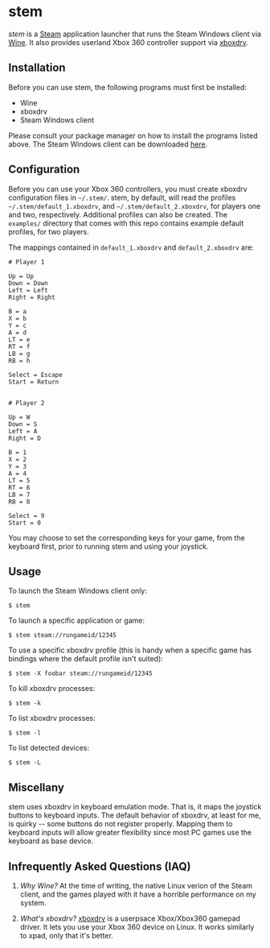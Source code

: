 stem
====

_stem_ is a [Steam](http://store.steampowered.com/) application launcher
that runs the Steam Windows client via
[Wine](http://www.winehq.org/). It also provides userland Xbox 360
controller support via
[xboxdrv](http://pingus.seul.org/~grumbel/xboxdrv/).


## Installation

Before you can use stem, the following programs must first be
installed:

* Wine
* xboxdrv
* Steam Windows client

Please consult your package manager on how to install the programs
listed above. The Steam Windows client can be downloaded
[here](http://store.steampowered.com/about/).


## Configuration

Before you can use your Xbox 360 controllers, you must create xboxdrv
configuration files in `~/.stem/`. stem, by default, will read the
profiles `~/.stem/default_1.xboxdrv`, and
`~/.stem/default_2.xboxdrv`, for players one and two,
respectively. Additional profiles can also be created. The `examples/`
directory that comes with this repo contains example default profiles,
for two players.

The mappings contained in `default_1.xboxdrv` and `default_2.xboxdrv` are:

```
# Player 1

Up = Up
Down = Down
Left = Left
Right = Right

B = a
X = b
Y = c
A = d
LT = e
RT = f
LB = g
RB = h

Select = Escape
Start = Return


# Player 2

Up = W
Down = S
Left = A
Right = D

B = 1
X = 2
Y = 3
A = 4
LT = 5
RT = 6
LB = 7
RB = 8

Select = 9
Start = 0
```

You may choose to set the corresponding keys for your game, from the
keyboard first, prior to running stem and using your joystick.


## Usage

To launch the Steam Windows client only:

```
$ stem
```

To launch a specific application or game:

```
$ stem steam://rungameid/12345
```

To use a specific xboxdrv profile (this is handy when a specific game
has bindings where the default profile isn't suited):


```
$ stem -X foobar steam://rungameid/12345
```

To kill xboxdrv processes:

```
$ stem -k
```

To list xboxdrv processes:

```
$ stem -l
```

To list detected devices:

```
$ stem -L
```



## Miscellany

stem uses xboxdrv in keyboard emulation mode. That is, it maps the
joystick buttons to keyboard inputs. The default behavior of xboxdrv,
at least for me, is quirky -- some buttons do not register
properly. Mapping them to keyboard inputs will allow greater
flexibility since most PC games use the keyboard as base device.


## Infrequently Asked Questions (IAQ)

1. _Why Wine?_ At the time of writing, the native Linux verion of the
Steam client, and the games played with it have a horrible performance
on my system.

2. _What's xboxdrv?_ [xboxdrv](https://github.com/xboxdrv/xboxdrv) is a
userpsace Xbox/Xbox360 gamepad driver. It lets you use your Xbox 360
device on Linux. It works similarly to xpad, only that it's better.

